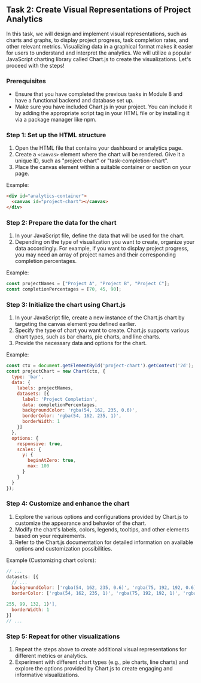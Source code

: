 ## Task 2: Create Visual Representations of Project Analytics

In this task, we will design and implement visual representations, such as charts and graphs, to display project progress, task completion rates, and other relevant metrics. Visualizing data in a graphical format makes it easier for users to understand and interpret the analytics. We will utilize a popular JavaScript charting library called Chart.js to create the visualizations. Let's proceed with the steps!

### Prerequisites
- Ensure that you have completed the previous tasks in Module 8 and have a functional backend and database set up.
- Make sure you have included Chart.js in your project. You can include it by adding the appropriate script tag in your HTML file or by installing it via a package manager like npm.

### Step 1: Set up the HTML structure
1. Open the HTML file that contains your dashboard or analytics page.
2. Create a `<canvas>` element where the chart will be rendered. Give it a unique ID, such as "project-chart" or "task-completion-chart".
3. Place the canvas element within a suitable container or section on your page.

Example:
```html
<div id="analytics-container">
  <canvas id="project-chart"></canvas>
</div>
```

### Step 2: Prepare the data for the chart
1. In your JavaScript file, define the data that will be used for the chart.
2. Depending on the type of visualization you want to create, organize your data accordingly. For example, if you want to display project progress, you may need an array of project names and their corresponding completion percentages.

Example:
```javascript
const projectNames = ["Project A", "Project B", "Project C"];
const completionPercentages = [70, 45, 90];
```

### Step 3: Initialize the chart using Chart.js
1. In your JavaScript file, create a new instance of the Chart.js chart by targeting the canvas element you defined earlier.
2. Specify the type of chart you want to create. Chart.js supports various chart types, such as bar charts, pie charts, and line charts.
3. Provide the necessary data and options for the chart.

Example:
```javascript
const ctx = document.getElementById('project-chart').getContext('2d');
const projectChart = new Chart(ctx, {
  type: 'bar',
  data: {
    labels: projectNames,
    datasets: [{
      label: 'Project Completion',
      data: completionPercentages,
      backgroundColor: 'rgba(54, 162, 235, 0.6)',
      borderColor: 'rgba(54, 162, 235, 1)',
      borderWidth: 1
    }]
  },
  options: {
    responsive: true,
    scales: {
      y: {
        beginAtZero: true,
        max: 100
      }
    }
  }
});
```

### Step 4: Customize and enhance the chart
1. Explore the various options and configurations provided by Chart.js to customize the appearance and behavior of the chart.
2. Modify the chart's labels, colors, legends, tooltips, and other elements based on your requirements.
3. Refer to the Chart.js documentation for detailed information on available options and customization possibilities.

Example (Customizing chart colors):
```javascript
// ...
datasets: [{
  // ...
  backgroundColor: ['rgba(54, 162, 235, 0.6)', 'rgba(75, 192, 192, 0.6)', 'rgba(255, 99, 132, 0.6)'],
  borderColor: ['rgba(54, 162, 235, 1)', 'rgba(75, 192, 192, 1)', 'rgba(

255, 99, 132, 1)'],
  borderWidth: 1
}]
// ...
```

### Step 5: Repeat for other visualizations
1. Repeat the steps above to create additional visual representations for different metrics or analytics.
2. Experiment with different chart types (e.g., pie charts, line charts) and explore the options provided by Chart.js to create engaging and informative visualizations.

